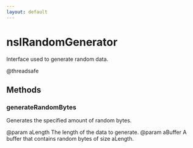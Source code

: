 ```yaml
---
layout: default
---
```


# nsIRandomGenerator #

Interface used to generate random data.

@threadsafe


## Methods ##

### generateRandomBytes ###

Generates the specified amount of random bytes.

@param aLength
       The length of the data to generate.
@param aBuffer
       A buffer that contains random bytes of size aLength.

